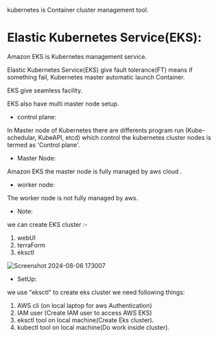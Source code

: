 
kubernetes is Container cluster management tool.

 # Elastic Kubernetes Service(EKS):

Amazon EKS is Kubernetes management service. 

 Elastic Kubernetes Service(EKS) give fault tolerance(FT) means if something fail, Kubernetes master automatic launch Container.

 EKS give seamless facility.

 EKS also have multi master node setup.

- control plane:

 In Master node of Kubernetes there are differents program run (Kube-schedular, KubeAPI, etcd) which control the kubernetes cluster nodes is termed as 'Control plane'.

 - Master Node:

 Amazon EKS the master node is fully managed by aws cloud .

-  worker node:

 The worker node is not fully managed by aws.

- Note:

we can create EKS cluster :-
 1. webUI
 2. terraForm
 3. eksctl

![Screenshot 2024-08-06 173007](https://github.com/user-attachments/assets/7bf66c1f-c926-4cdf-b680-2faf1e626732)

-  SetUp:

we use "eksctl" to create eks cluster we need following things:
 1. AWS cli (on local laptop for aws Authentication)
 2. IAM user (Create IAM user to access AWS EKS)
 3. eksctl tool on local machine(Create Eks cluster).
 4. kubectl tool on local machine(Do work inside cluster).
 
    
 
 
